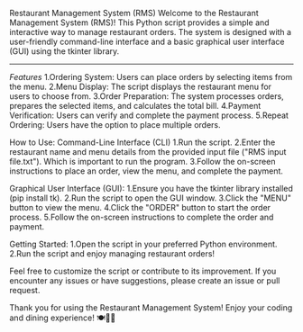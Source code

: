 Restaurant Management System (RMS)
Welcome to the Restaurant Management System (RMS)!
This Python script provides a simple and interactive way to manage restaurant orders.
The system is designed with a user-friendly command-line interface and a basic graphical user interface (GUI) using the tkinter library.
***********************************************
*Features*
1.Ordering System: Users can place orders by selecting items from the menu.
2.Menu Display: The script displays the restaurant menu for users to choose from.
3.Order Preparation: The system processes orders, prepares the selected items, and calculates the total bill.
4.Payment Verification: Users can verify and complete the payment process.
5.Repeat Ordering: Users have the option to place multiple orders.

How to Use:
Command-Line Interface (CLI)
1.Run the script.
2.Enter the restaurant name and menu details from the provided input file ("RMS input file.txt"). Which is important to run the program.
3.Follow the on-screen instructions to place an order, view the menu, and complete the payment.

Graphical User Interface (GUI):
1.Ensure you have the tkinter library installed (pip install tk).
2.Run the script to open the GUI window.
3.Click the "MENU" button to view the menu.
4.Click the "ORDER" button to start the order process.
5.Follow the on-screen instructions to complete the order and payment.

Getting Started:
1.Open the script in your preferred Python environment.
2.Run the script and enjoy managing restaurant orders!

Feel free to customize the script or contribute to its improvement. If you encounter any issues or have suggestions, please create an issue or pull request.

Thank you for using the Restaurant Management System! Enjoy your coding and dining experience! 🍽️👩‍🍳
